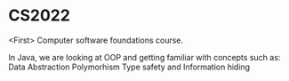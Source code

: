 # CS2022
&lt;First> Computer software foundations course.

In Java, we are looking at OOP and getting familiar with concepts such as:
Data Abstraction
Polymorhism
Type safety and 
Information hiding
